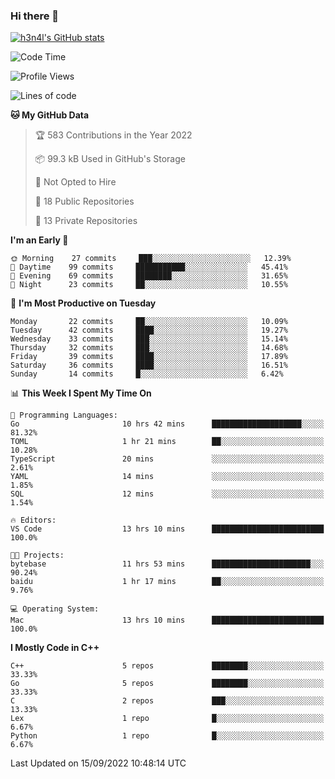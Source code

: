 ### Hi there 👋

[![h3n4l's GitHub stats](https://github-readme-stats.vercel.app/api?username=h3n4l&count_private=true&show_icons=true&theme=radical)](https://github.com/h3n4l/github-readme-stats)

<!--START_SECTION:waka-->
![Code Time](http://img.shields.io/badge/Code%20Time-675%20hrs%2031%20mins-blue)

![Profile Views](http://img.shields.io/badge/Profile%20Views-3-blue)

![Lines of code](https://img.shields.io/badge/From%20Hello%20World%20I%27ve%20Written-43%20Thousand%20lines%20of%20code-blue)

**🐱 My GitHub Data** 

> 🏆 583 Contributions in the Year 2022
 > 
> 📦 99.3 kB Used in GitHub's Storage 
 > 
> 🚫 Not Opted to Hire
 > 
> 📜 18 Public Repositories 
 > 
> 🔑 13 Private Repositories  
 > 
**I'm an Early 🐤** 

```text
🌞 Morning    27 commits     ███░░░░░░░░░░░░░░░░░░░░░░   12.39% 
🌆 Daytime    99 commits     ███████████░░░░░░░░░░░░░░   45.41% 
🌃 Evening    69 commits     ████████░░░░░░░░░░░░░░░░░   31.65% 
🌙 Night      23 commits     ██░░░░░░░░░░░░░░░░░░░░░░░   10.55%

```
📅 **I'm Most Productive on Tuesday** 

```text
Monday       22 commits     ██░░░░░░░░░░░░░░░░░░░░░░░   10.09% 
Tuesday      42 commits     ████░░░░░░░░░░░░░░░░░░░░░   19.27% 
Wednesday    33 commits     ███░░░░░░░░░░░░░░░░░░░░░░   15.14% 
Thursday     32 commits     ███░░░░░░░░░░░░░░░░░░░░░░   14.68% 
Friday       39 commits     ████░░░░░░░░░░░░░░░░░░░░░   17.89% 
Saturday     36 commits     ████░░░░░░░░░░░░░░░░░░░░░   16.51% 
Sunday       14 commits     █░░░░░░░░░░░░░░░░░░░░░░░░   6.42%

```


📊 **This Week I Spent My Time On** 

```text
💬 Programming Languages: 
Go                       10 hrs 42 mins      ████████████████████░░░░░   81.32% 
TOML                     1 hr 21 mins        ██░░░░░░░░░░░░░░░░░░░░░░░   10.28% 
TypeScript               20 mins             ░░░░░░░░░░░░░░░░░░░░░░░░░   2.61% 
YAML                     14 mins             ░░░░░░░░░░░░░░░░░░░░░░░░░   1.85% 
SQL                      12 mins             ░░░░░░░░░░░░░░░░░░░░░░░░░   1.54%

🔥 Editors: 
VS Code                  13 hrs 10 mins      █████████████████████████   100.0%

🐱‍💻 Projects: 
bytebase                 11 hrs 53 mins      ██████████████████████░░░   90.24% 
baidu                    1 hr 17 mins        ██░░░░░░░░░░░░░░░░░░░░░░░   9.76%

💻 Operating System: 
Mac                      13 hrs 10 mins      █████████████████████████   100.0%

```

**I Mostly Code in C++** 

```text
C++                      5 repos             ████████░░░░░░░░░░░░░░░░░   33.33% 
Go                       5 repos             ████████░░░░░░░░░░░░░░░░░   33.33% 
C                        2 repos             ███░░░░░░░░░░░░░░░░░░░░░░   13.33% 
Lex                      1 repo              █░░░░░░░░░░░░░░░░░░░░░░░░   6.67% 
Python                   1 repo              █░░░░░░░░░░░░░░░░░░░░░░░░   6.67%

```



 Last Updated on 15/09/2022 10:48:14 UTC
<!--END_SECTION:waka-->

